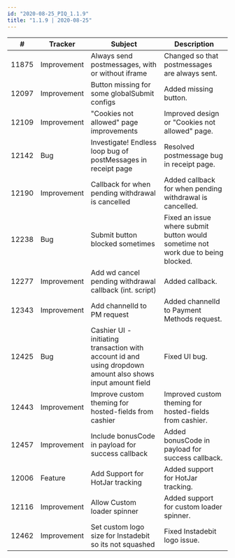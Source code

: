 ```yaml
--- 
id: "2020-08-25_PIQ_1.1.9"
title: "1.1.9 | 2020-08-25"
--- 
```



| #     | Tracker     | Subject                                                                                                     | Description           |
|-------|-------------|-------------------------------------------------------------------------------------------------------------|-----------------------|
| 11875 | Improvement | Always send postmessages, with or without iframe                                                            | Changed so that postmessages are always sent. |
| 12097 | Improvement | Button missing for some globalSubmit configs                                                                | Added missing button. |
| 12109 | Improvement | "Cookies not allowed" page improvements                                                                     | Improved design or "Cookies not allowed" page. |
| 12142 | Bug         | Investigate! Endless loop bug of postMessages in receipt page                                               | Resolved postmessage bug in receipt page. |
| 12190 | Improvement | Callback for when pending withdrawal is cancelled                                                           | Added callback for when pending withdrawal is cancelled. |
| 12238 | Bug         | Submit button blocked sometimes                                                                             | Fixed an issue where submit button would sometime not work due to being blocked. |
| 12277 | Improvement | Add wd cancel pending withdrawal callback (int. script)                                                     | Added callback. |
| 12343 | Improvement | Add channelId to PM request                                                                                 | Added channelId to Payment Methods request. |
| 12425 | Bug         | Cashier UI - initiating transaction with account id and using dropdown amount also shows input amount field | Fixed UI bug. |
| 12443 | Improvement | Improve custom theming for hosted-fields from cashier                                                       | Improved custom theming for hosted-fields from cashier.   |
| 12457 | Improvement | Include bonusCode in payload for success callback                                                           | Added bonusCode in payload for success callback. |
| 12006 | Feature     | Add Support for HotJar tracking                                                                             | Added support for HotJar tracking. |
| 12116 | Improvement | Allow Custom loader spinner                                                                                 | Added support for custom loader spinner. |
| 12462 | Improvement | Set custom logo size for Instadebit so its not squashed                                                     | Fixed Instadebit logo issue. |